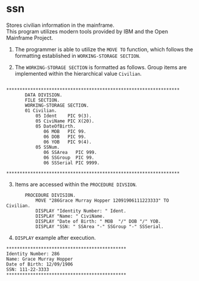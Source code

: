 # ssn
Stores civilian information in the mainframe.\
This program utilizes modern tools provided by IBM and the Open Mainframe Project. 

1. The programmer is able to utilize the ```MOVE TO``` function, which follows the formatting established in ```WORKING-STORAGE SECTION```.

2. The ```WORKING-STORAGE SECTION``` is formatted as follows. Group items are implemented within the hierarchical value ```Civilian```.
```cobol
      *****************************************************************
       DATA DIVISION. 
       FILE SECTION. 
       WORKING-STORAGE SECTION. 
       01 Civilian.
           05 Ident    PIC 9(3).
           05 CiviName PIC X(20).
           05 DateOfBirth.
              06 MOB   PIC 99.
              06 DOB   PIC 99.
              06 YOB   PIC 9(4).
           05 SSNum.
              06 SSArea   PIC 999.
              06 SSGroup  PIC 99.
              06 SSSerial PIC 9999.
      *****************************************************************
```
3. Items are accessed within the ```PROCEDURE DIVSION```.
```cobol
       PROCEDURE DIVISION.
           MOVE "286Grace Murray Hopper 12091906111223333" TO Civilian.
           DISPLAY "Identity Number: " Ident.
           DISPLAY "Name: " CiviName. 
           DISPLAY "Date of Birth: " MOB  "/" DOB "/" YOB.
           DISPLAY "SSN: " SSArea "-" SSGroup "-" SSSerial.
```           
4. ```DISPLAY``` example after execution.
```
*********************************************
Identity Number: 286
Name: Grace Murray Hopper
Date of Birth: 12/09/1906
SSN: 111-22-3333
*********************************************
```
